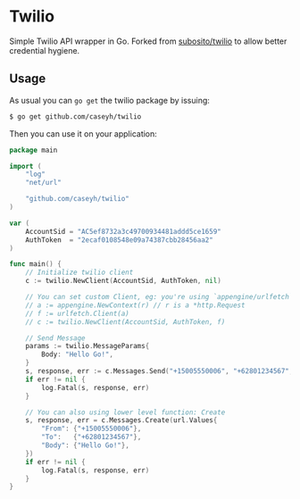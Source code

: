 # Twilio

Simple Twilio API wrapper in Go. Forked from [subosito/twilio](https://github.com/caseyh/twilio) to allow better credential hygiene.

## Usage

As usual you can `go get` the twilio package by issuing:

```bash
$ go get github.com/caseyh/twilio
```

Then you can use it on your application:

```go
package main

import (
	"log"
	"net/url"

	"github.com/caseyh/twilio"
)

var (
	AccountSid = "AC5ef8732a3c49700934481addd5ce1659"
	AuthToken  = "2ecaf0108548e09a74387cbb28456aa2"
)

func main() {
	// Initialize twilio client
	c := twilio.NewClient(AccountSid, AuthToken, nil)

	// You can set custom Client, eg: you're using `appengine/urlfetch` on Google's appengine
	// a := appengine.NewContext(r) // r is a *http.Request
	// f := urlfetch.Client(a)
	// c := twilio.NewClient(AccountSid, AuthToken, f)

	// Send Message
	params := twilio.MessageParams{
		Body: "Hello Go!",
	}
	s, response, err := c.Messages.Send("+15005550006", "+62801234567", params)
	if err != nil {
		log.Fatal(s, response, err)
	}

	// You can also using lower level function: Create
	s, response, err = c.Messages.Create(url.Values{
		"From": {"+15005550006"},
		"To":   {"+62801234567"},
		"Body": {"Hello Go!"},
	})
	if err != nil {
		log.Fatal(s, response, err)
	}
}
```
